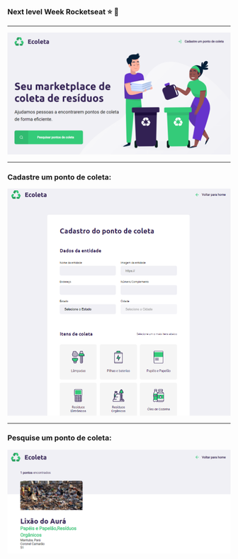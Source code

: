 ### Next level Week Rocketseat :star: :rocket:

---

![./public/assets/rdm1.png](./public/assets/rdm1.png)

---

### Cadastre um ponto de coleta:

![./public/assets/rdm2.png](./public/assets/rdm2.png)

---

### Pesquise um ponto de coleta:

![./public/assets/rdm3.png](./public/assets/rdm3.png)